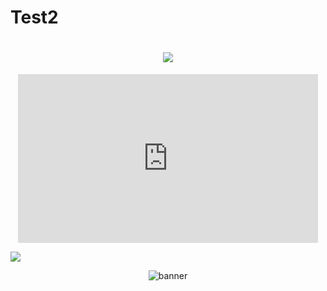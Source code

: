 # Test2
<h1 align="center">
 <img src="https://imgur.com/gallery/qJVEWkg" />
</h1>

<p align="center">
  <iframe src="https://giphy.com/embed/1iqj5MXG4zqdzXsBJD" width="480" height="270" frameBorder="0" class="giphy-embed" allowFullScreen></iframe>
  
</p>

![](https://i.imgur.com/qJVEWkg.gif)

<p align="center">
 <img src="https://media3.giphy.com/media/1iqj5MXG4zqdzXsBJD/giphy.gif?cid=790b7611f3279955d9ce13554eb9f631be1981b1f5f317f8&rid=giphy.gif&ct=g" alt="banner"></img>
</p>

